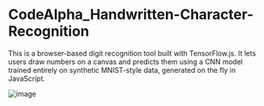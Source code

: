 # CodeAlpha_Handwritten-Character-Recognition

This is a browser-based digit recognition tool built with TensorFlow.js. It lets users draw numbers on a canvas and predicts them using a CNN model trained entirely on synthetic MNIST-style data, generated on the fly in JavaScript.

![image](https://github.com/user-attachments/assets/9e6c3450-dee7-4a99-bfe9-ef56728a1b62)
